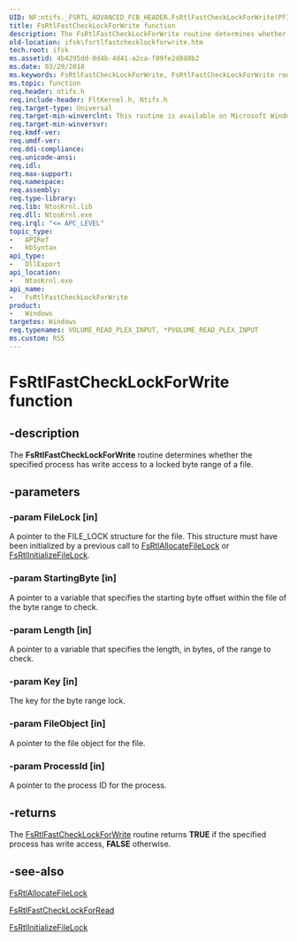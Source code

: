 ```yaml
---
UID: NF:ntifs._FSRTL_ADVANCED_FCB_HEADER.FsRtlFastCheckLockForWrite(PFILE_LOCK,PLARGE_INTEGER,PLARGE_INTEGER,ULONG,PVOID,PVOID)
title: FsRtlFastCheckLockForWrite function
description: The FsRtlFastCheckLockForWrite routine determines whether the specified process has write access to a locked byte range of a file.
old-location: ifsk\fsrtlfastchecklockforwrite.htm
tech.root: ifsk
ms.assetid: 4b4295dd-0d4b-4d41-a2ca-f09fe2d8d8b2
ms.date: 03/29/2018
ms.keywords: FsRtlFastCheckLockForWrite, FsRtlFastCheckLockForWrite routine [Installable File System Drivers], fsrtlref_1f8feaa8-cc2d-47fb-af4a-00ef0efb4190.xml, ifsk.fsrtlfastchecklockforwrite, ntifs/FsRtlFastCheckLockForWrite
ms.topic: function
req.header: ntifs.h
req.include-header: FltKernel.h, Ntifs.h
req.target-type: Universal
req.target-min-winverclnt: This routine is available on Microsoft Windows 2000 and later versions of Windows operating systems.
req.target-min-winversvr:
req.kmdf-ver:
req.umdf-ver:
req.ddi-compliance:
req.unicode-ansi:
req.idl:
req.max-support:
req.namespace:
req.assembly:
req.type-library:
req.lib: NtosKrnl.lib
req.dll: NtosKrnl.exe
req.irql: "<= APC_LEVEL"
topic_type:
-	APIRef
-	kbSyntax
api_type:
-	DllExport
api_location:
-	NtosKrnl.exe
api_name:
-	FsRtlFastCheckLockForWrite
product:
-	Windows
targetos: Windows
req.typenames: VOLUME_READ_PLEX_INPUT, *PVOLUME_READ_PLEX_INPUT
ms.custom: RS5
---
```


# FsRtlFastCheckLockForWrite function


## -description


The <b>FsRtlFastCheckLockForWrite</b> routine determines whether the specified process has write access to a locked byte range of a file.


## -parameters




### -param FileLock [in]

A pointer to the FILE_LOCK structure for the file. This structure must have been initialized by a previous call to <a href="https://msdn.microsoft.com/library/windows/hardware/ff545640">FsRtlAllocateFileLock</a> or <a href="https://msdn.microsoft.com/library/windows/hardware/ff546122">FsRtlInitializeFileLock</a>.


### -param StartingByte [in]

A pointer to a variable that specifies the starting byte offset within the file of the byte range to check.


### -param Length [in]

A pointer to a variable that specifies the length, in bytes, of the range to check.


### -param Key [in]

The key for the byte range lock.


### -param FileObject [in]

A pointer to the file object for the file.


### -param ProcessId [in]

A pointer to the process ID for the process.


## -returns



The <a href="https://msdn.microsoft.com/library/windows/hardware/ff545928">FsRtlFastCheckLockForWrite</a> routine returns <b>TRUE</b> if the specified process has write access, <b>FALSE</b> otherwise.




## -see-also




<a href="https://msdn.microsoft.com/library/windows/hardware/ff545640">FsRtlAllocateFileLock</a>



<a href="https://msdn.microsoft.com/library/windows/hardware/ff545918">FsRtlFastCheckLockForRead</a>



<a href="https://msdn.microsoft.com/library/windows/hardware/ff546122">FsRtlInitializeFileLock</a>
 

 

